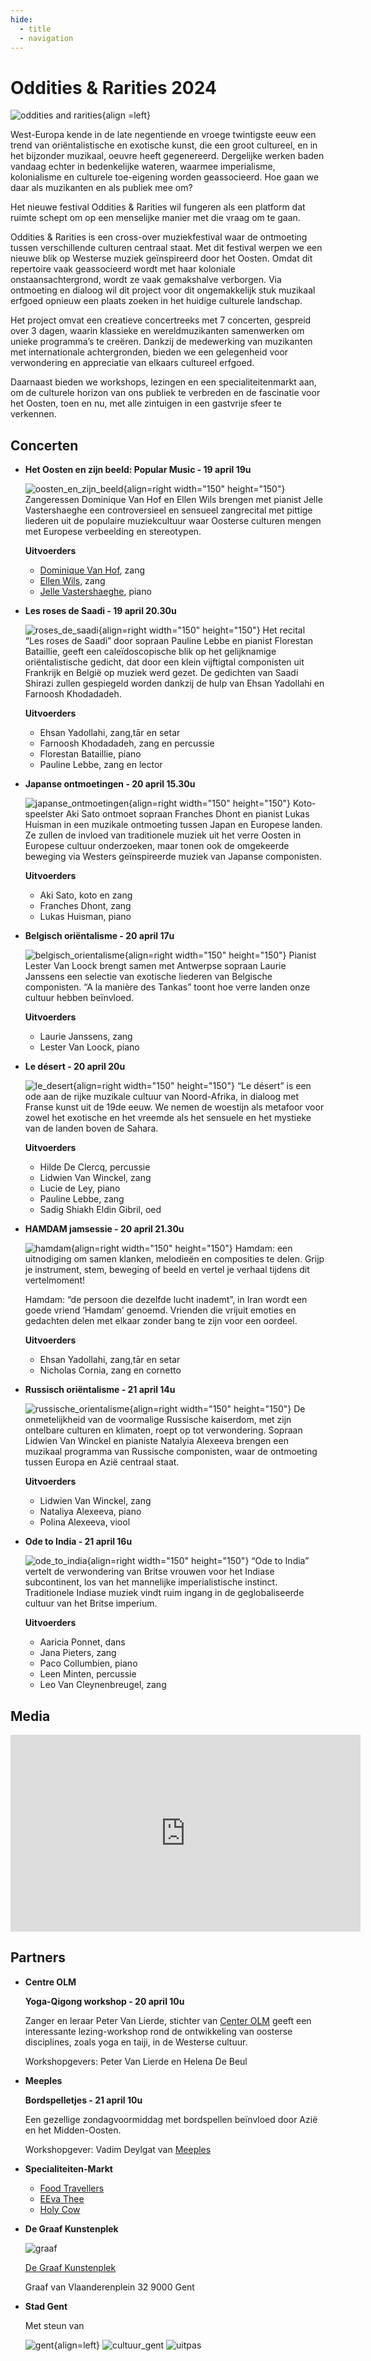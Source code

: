 ```yaml
---
hide:
  - title
  - navigation
---
```


# Oddities & Rarities 2024

![oddities and rarities](../../assets/images/oddities_and_rarities_2024.webp){align =left}

West-Europa kende in de late negentiende en vroege twintigste eeuw een trend van oriëntalistische en exotische kunst, die een groot cultureel, en in het bijzonder muzikaal, oeuvre heeft gegenereerd. Dergelijke werken baden vandaag echter in bedenkelijke wateren, waarmee imperialisme, kolonialisme en culturele toe-eigening worden geassocieerd. Hoe gaan we daar als muzikanten en als publiek mee om? 

Het nieuwe festival Oddities & Rarities wil fungeren als een platform dat ruimte schept om op een menselijke manier met die vraag om te gaan. 

Oddities & Rarities is een cross-over muziekfestival waar de ontmoeting tussen verschillende culturen centraal staat. Met dit festival werpen we een nieuwe blik op Westerse muziek geïnspireerd door het Oosten. Omdat dit repertoire vaak geassocieerd wordt met haar koloniale onstaansachtergrond, wordt ze vaak gemakshalve verborgen. Via ontmoeting en dialoog wil dit project voor dit ongemakkelijk stuk muzikaal erfgoed opnieuw een plaats zoeken in het huidige culturele landschap.

Het project omvat een creatieve concertreeks met 7 concerten, gespreid over 3 dagen, waarin klassieke en wereldmuzikanten samenwerken om unieke programma’s te creëren. Dankzij de medewerking van muzikanten met internationale achtergronden, bieden we een gelegenheid voor verwondering en appreciatie van elkaars cultureel erfgoed.

Daarnaast bieden we workshops, lezingen en een specialiteitenmarkt aan, om de culturele horizon van ons publiek te verbreden en de fascinatie voor het Oosten, toen en nu, met alle zintuigen in een gastvrije sfeer te verkennen.

## Concerten

<div class="grid cards" markdown>

- __Het Oosten en zijn beeld: Popular Music - 19 april 19u__

    ![oosten_en_zijn_beeld](../assets/images/oosten_en_zijn_beeld.png){align=right width="150" height="150"}
    Zangeressen Dominique Van Hof en Ellen Wils brengen met pianist Jelle Vastershaeghe een controversieel en sensueel zangrecital met pittige liederen uit de populaire muziekcultuur waar Oosterse culturen mengen met Europese verbeelding en stereotypen.
    
    **Uitvoerders**
    
    - [Dominique Van Hof](), zang
    - [Ellen Wils](), zang
    - [Jelle Vastershaeghe](), piano


- __Les roses de Saadi - 19 april 20.30u__

    ![roses_de_saadi](../assets/images/roses_de_saadi.webp){align=right width="150" height="150"}
    Het recital “Les roses de Saadi” door sopraan Pauline Lebbe en pianist Florestan Bataillie, geeft een caleïdoscopische blik op het gelijknamige oriëntalistische gedicht, dat door een klein vijftigtal componisten uit Frankrijk en België op muziek werd gezet. De gedichten van Saadi Shirazi zullen gespiegeld worden dankzij de hulp van Ehsan Yadollahi en Farnoosh Khodadadeh.


    
    **Uitvoerders**
    
    - Ehsan Yadollahi, zang,tār en setar
    - Farnoosh Khodadadeh, zang en percussie
    - Florestan Bataillie, piano
    - Pauline Lebbe, zang en lector



- __Japanse ontmoetingen - 20 april 15.30u__

    ![japanse_ontmoetingen](../assets/images/japanse_ontmoetingen.webp){align=right width="150" height="150"}
    Koto-speelster Aki Sato ontmoet sopraan Franches Dhont en pianist Lukas Huisman in een muzikale ontmoeting tussen Japan en Europese landen. Ze zullen de invloed van traditionele muziek uit het verre Oosten in Europese cultuur onderzoeken, maar tonen ook de omgekeerde beweging via Westers geïnspireerde muziek van Japanse componisten.


    
    **Uitvoerders**
    
    - Aki Sato, koto en zang
    - Franches Dhont, zang
    - Lukas Huisman, piano


- __Belgisch oriëntalisme - 20 april 17u__

    ![belgisch_orientalisme](../assets/images/belgisch_orientalisme.webp){align=right width="150" height="150"}
    Pianist Lester Van Loock brengt samen met Antwerpse sopraan Laurie Janssens een selectie van exotische liederen van Belgische componisten. “A la manière des Tankas” toont hoe verre landen onze cultuur hebben beïnvloed.

    
    **Uitvoerders**
    
    - Laurie Janssens, zang
    - Lester Van Loock, piano


- __Le désert - 20 april 20u__

    ![le_desert](../assets/images/le_desert.webp){align=right width="150" height="150"}
    “Le désert” is een ode aan de rijke muzikale cultuur van Noord-Afrika, in dialoog met Franse kunst uit de 19de eeuw. We nemen de woestijn als metafoor voor zowel het exotische en het vreemde als het sensuele en het mystieke van de landen boven de Sahara.


    
    **Uitvoerders**
    
    - Hilde De Clercq, percussie
    - Lidwien Van Winckel, zang
    - Lucie de Ley, piano
    - Pauline Lebbe, zang
    - Sadig Shiakh Eldin Gibril, oed
    
- __HAMDAM jamsessie - 20 april 21.30u__

    ![hamdam](../assets/images/hamdam.jpeg){align=right width="150" height="150"}
    Hamdam: een uitnodiging om samen klanken, melodieën en composities te delen. Grijp je instrument, stem, beweging of beeld en vertel je verhaal tijdens dit vertelmoment!

    Hamdam: “de persoon die dezelfde lucht inademt”, in Iran wordt een goede vriend ‘Hamdam’ genoemd. Vrienden die vrijuit emoties en gedachten delen met elkaar zonder bang te zijn voor een oordeel.


    
    **Uitvoerders**
    
    - Ehsan Yadollahi, zang,tār en setar
    - Nicholas Cornia, zang en cornetto
    
- __Russisch oriëntalisme - 21 april 14u__

    ![russische_orientalisme](../assets/images/russische_orientalisme.webp){align=right width="150" height="150"}
    De onmetelijkheid van de voormalige Russische kaiserdom, met zijn ontelbare culturen en klimaten, roept op tot verwondering. Sopraan Lidwien Van Winckel en pianiste Natalyia Alexeeva brengen een muzikaal programma van Russische componisten, waar de ontmoeting tussen Europa en Azië centraal staat.


    
    **Uitvoerders**
    
    - Lidwien Van Winckel, zang
    - Nataliya Alexeeva, piano
    - Polina Alexeeva, viool
    
- __Ode to India - 21 april 16u__

    ![ode_to_india](../assets/images/ode_to_india.webp){align=right width="150" height="150"}
    “Ode to India” vertelt de verwondering van Britse vrouwen voor het Indiase subcontinent, los van het mannelijke imperialistische instinct. Traditionele Indiase muziek vindt ruim ingang in de geglobaliseerde cultuur van het Britse imperium.


    
    **Uitvoerders**
    
    - Aaricia Ponnet, dans
    - Jana Pieters, zang
    - Paco Collumbien, piano
    - Leen Minten, percussie
    - Leo Van Cleynenbreugel, zang



</div>
  


## Media

<iframe width="560" height="315" src="https://www.youtube.com/embed/videoseries?si=oyzYHQJP1mSjXMsw&amp;list=PLDTXvtcLnrvH7LxdI0VtR4W8i1RlqATkT" title="YouTube video player" frameborder="0" allow="accelerometer; autoplay; clipboard-write; encrypted-media; gyroscope; picture-in-picture; web-share" referrerpolicy="strict-origin-when-cross-origin" allowfullscreen></iframe>

## Partners

<div class="grid cards" markdown>

- __Centre OLM__
  
    **Yoga-Qigong workshop - 20 april 10u**
    
    Zanger en leraar Peter Van Lierde, stichter van [Center OLM](https://www.centerolm.be/) geeft een interessante lezing-workshop rond de ontwikkeling van oosterse disciplines, zoals yoga en taiji, in de Westerse cultuur.

    Workshopgevers: Peter Van Lierde en Helena De Beul

- __Meeples__

    **Bordspelletjes - 21 april 10u**

    Een gezellige zondagvoormiddag met bordspellen beïnvloed door Azië en het Midden-Oosten.

    Workshopgever: Vadim Deylgat van [Meeples](https://www.meeples.be/)

- __Specialiteiten-Markt__

    - [Food Travellers](https://www.travellers-spices.com/)
    - [EEva Thee](https://thee.eeva.be/)
    - [Holy Cow](https://holycow-chocolate.be/)
  
- __De Graaf Kunstenplek__
  
    ![graaf](../../assets/images/graaf.png)

    [De Graaf Kunstenplek](https://degraaf.gent/)

    Graaf van Vlaanderenplein 32
    9000 Gent

- __Stad Gent__

    Met steun van 

    ![gent](../../assets/images/gent_logo.png){align=left}
    ![cultuur_gent](../../assets/images/cultuur_gent_logo.png)
    ![uitpas](../../assets/images/uitpas_logo.png)


  

</div>
